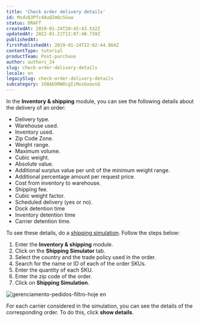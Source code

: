 ```yaml
---
title: 'Check order delivery details'
id: MsdvQ3Pfc4AuQImQcSGuw
status: DRAFT
createdAt: 2019-01-24T20:45:43.532Z
updatedAt: 2022-01-21T12:07:40.739Z
publishedAt: 
firstPublishedAt: 2019-01-24T22:02:44.864Z
contentType: tutorial
productTeam: Post-purchase
author: authors_24
slug: check-order-delivery-details
locale: en
legacySlug: check-order-delivery-details
subcategory: 1O8AEORWOcgIiMosGoousQ
---
```


In the __Inventory & shipping__ module, you can see the following details about the delivery of an order:

- Delivery type.
- Warehouse used.
- Inventory used.
- Zip Code Zone.
- Weight range.
- Maximum volume.
- Cubic weight.
- Absolute value.
- Additional surplus value per unit of the minimum weight range.
- Additional percentage amount per request price.
- Cost from inventory to warehouse.
- Shipping fee.
- Cubic weight factor.
- Scheduled delivery (yes or no).
- Dock detention time
- Inventory detention time
- Carrier detention time.

To see these details, do a [shipping simulation](/en/tutorial/freight-simulation). Follow the steps below:

1. Enter the __Inventory & shipping__ module.
2. Click on the __Shipping Simulator__ tab.
3. Select the country and the trade policy used in the order.
4. Search for the name or ID of each of the order SKUs.
5. Enter the quantity of each SKU.
6. Enter the zip code of the order.
7. Click on __Shipping Simulation__.

![gerenciamento-pedidos-filtro-hoje en](//images.ctfassets.net/alneenqid6w5/9qtBlqEOicqQMqqGmuOWU/86e3bb19ce13e8880561f715f1d4b0d8/simular-frete_en.png)

For each carrier considered in the simulation, you can see the details of the corresponding order. To do this, click __show details__. 

